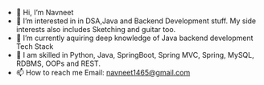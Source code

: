 - 👋 Hi, I’m Navneet
- 👀 I’m interested in in DSA,Java and Backend Development stuff. My side interests also includes Sketching and guitar too.
- 🌱 I’m currently aquiring deep knowledge of Java backend development Tech Stack
- 💞️ I am skilled in Python, Java, SpringBoot, Spring MVC, Spring, MySQL, RDBMS, OOPs and REST.
- 📫 How to reach me Email: navneet1465@gmail.com

<!---
Navneetkumar13/Navneetkumar13 is a ✨ special ✨ repository because its `README.md` (this file) appears on your GitHub profile.
You can click the Preview link to take a look at your changes.
--->
